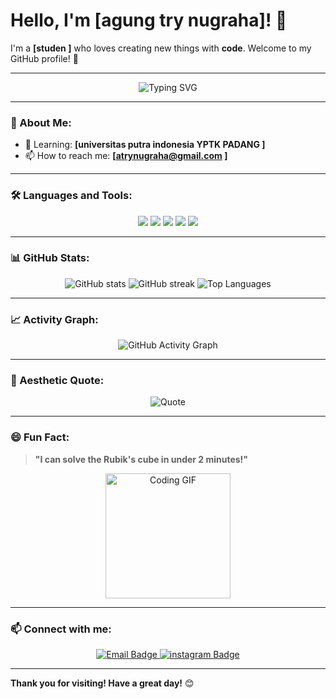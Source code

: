 # Hello, I'm [agung try nugraha]! 👋

I'm a **[studen ]** who loves creating new things with **code**. Welcome to my GitHub profile! 🚀

---

<p align="center">
  <img src="https://readme-typing-svg.demolab.com?font=Fira+Code&duration=4000&pause=1000&color=27F7FF&width=435&lines=Software+Engineer+%7C+Tech+Enthusiast;Open-Source+Contributor;Always+Learning+New+Things" alt="Typing SVG" />
</p>

---

### 🌟 About Me:

- 🌱 Learning: **[universitas putra indonesia YPTK PADANG ]**
- 📫 How to reach me: **[atrynugraha@gmail.com ]**

---

### 🛠️ Languages and Tools:

<p align="center">
  <img src="https://img.shields.io/badge/JavaScript-323330?style=for-the-badge&logo=javascript&logoColor=F7DF1E"/>
  <img src="https://img.shields.io/badge/Python-14354C?style=for-the-badge&logo=python&logoColor=white"/>
  <img src="https://img.shields.io/badge/Node.js-43853D?style=for-the-badge&logo=node.js&logoColor=white"/>
  <img src="https://img.shields.io/badge/React-20232A?style=for-the-badge&logo=react&logoColor=61DAFB"/>
  <img src="https://img.shields.io/badge/GitHub-181717?style=for-the-badge&logo=github&logoColor=white"/>
</p>

---

### 📊 GitHub Stats:
<p align="center">
  <img src="https://github-readme-stats.vercel.app/api?agungtrynugraha=agungtrynugraha&show_icons=true&theme=radical" alt="GitHub stats" />
  <img src="https://github-readme-streak-stats.herokuapp.com/?user=agungtrynugraha&theme=radical" alt="GitHub streak" />
  <img src="https://github-readme-stats.vercel.app/api/top-langs/?agungtrynugraha=agungtrynugraha&layout=compact&theme=radical" alt="Top Languages" />
</p>

---

### 📈 Activity Graph:

<p align="center">
  <img src="https://activity-graph.herokuapp.com/graph?agungtrynugraha=agungtrynugraha&theme=react-dark" alt="GitHub Activity Graph" />
</p>

---

### 🎨 Aesthetic Quote:

<p align="center">
  <img src="https://quotes-github-readme.vercel.app/api?type=horizontal&theme=radical" alt="Quote" />
</p>

---

### 😄 Fun Fact:
> **"I can solve the Rubik's cube in under 2 minutes!"**

<p align="center">
  <img src="https://media.giphy.com/media/xT9IgzoKnwFNmISR8I/giphy.gif" width="200" alt="Coding GIF">
</p>

---

### 📫 Connect with me:

<p align="center">
  <a href="mailto:atrynugraha@gmail.com">
    <img src="https://img.shields.io/badge/Email-D14836?style=for-the-badge&logo=gmail&logoColor=white" alt="Email Badge" />
  </a>
  <a href="https://www.instagram.com/awww_kyahhh_?igsh=MWloNGRteGhvaXFsbA%3D%3D&utm_source=qr">
    <img src="https://img.shields.io/badge/Twitter-1DA1F2?style=for-the-badge&logo=twitter&logoColor=white" alt="instagram Badge" />
  </a>
</p>

---

**Thank you for visiting! Have a great day!** 😊

